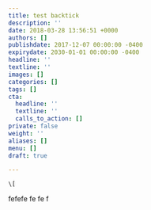 ```yaml
---
title: test backtick
description: ''
date: 2018-03-28 13:56:51 +0000
authors: []
publishdate: 2017-12-07 00:00:00 -0400
expirydate: 2030-01-01 00:00:00 -0400
headline: ''
textline: ''
images: []
categories: []
tags: []
cta:
  headline: ''
  textline: ''
  calls_to_action: []
private: false
weight: ''
aliases: []
menu: []
draft: true

---
```

`\[`

fefefe fe fe f